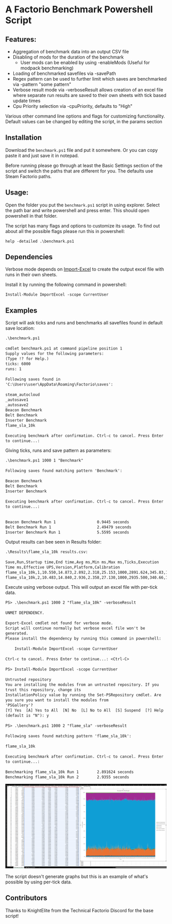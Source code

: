 # A Factorio Benchmark Powershell Script

## Features:

* Aggregation of benchmark data into an output CSV file
* Disabling of mods for the duration of the benchmark
    * User mods can be enabled by using -enableMods (Useful for modpack benchmarking)
* Loading of benchmarked savefiles via -savePath
* Regex pattern can be used to further limit which saves are benchmarked via -pattern "some pattern"
* Verbose result mode via -verboseResult allows creation of an excel file where
  separate run results are saved to their own sheets with tick based update
  times
* Cpu Priority selection via -cpuPriority, defaults to "High"

Various other command line options and flags for customizing functionality.
Default values can be changed by editing the script, in the params section

## Installation

Download the ```benchmark.ps1``` file and put it somewhere. Or you can copy
paste it and just save it in notepad.

Before running please go through at least the Basic Settings section of the
script and switch the paths that are different for you. The defaults use Steam
Factorio paths.

## Usage:

Open the folder you put the ```benchmark.ps1``` script in using explorer. Select the
path bar and write powershell and press enter. This should open powershell in that folder.

The script has many flags and options to customize its usage. To find out about
all the possible flags please run this in powershell:

    help -detailed .\benchmark.ps1

## Dependencies

Verbose mode depends on [Import-Excel](https://github.com/dfinke/ImportExcel)
to create the output excel file with runs in their own sheets.

Install it by running the following command in powershell:

    Install-Module ImportExcel -scope CurrentUser

## Examples

Script will ask ticks and runs and benchmarks all savefiles found in default save location:

    .\benchmark.ps1

    cmdlet benchmark.ps1 at command pipeline position 1
    Supply values for the following parameters:
    (Type !? for Help.)
    ticks: 6000
    runs: 1

    Following saves found in 'C:\Users\user\AppData\Roaming\Factorio\saves':

    steam_autocloud
    _autosave1
    _autosave2
    Beacon Benchmark
    Belt Benchmark
    Inserter Benchmark
    flame_sla_10k

    Executing benchmark after confirmation. Ctrl-c to cancel. Press Enter to continue...:


Giving ticks, runs and save pattern as parameters:

    .\benchmark.ps1 1000 1 "Benchmark"

    Following saves found matching pattern 'Benchmark':

    Beacon Benchmark
    Belt Benchmark
    Inserter Benchmark

    Executing benchmark after confirmation. Ctrl-c to cancel. Press Enter to continue...:


    Beacon Benchmark Run 1                  0.9445 seconds
    Belt Benchmark Run 1                    2.49479 seconds
    Inserter Benchmark Run 1                5.5595 seconds


Output results can bee seen in Results folder:

    .\Results\flame_sla_10k results.csv:

    Save,Run,Startup time,End time,Avg ms,Min ms,Max ms,Ticks,Execution Time ms,Effective UPS,Version,Platform,Calibration
    flame_sla_10k,1,10.550,14.873,2.892,2.318,25.153,1000,2891.624,345.83,1.1.110,WindowsSteam,
    flame_sla_10k,2,10.483,14.840,2.936,2.358,27.130,1000,2935.500,340.66,1.1.110,WindowsSteam,

Execute using verbose output. This will output an excel file with per-tick data.

    PS> .\benchmark.ps1 1000 2 "flame_sla_10k" -verboseResult

    UNMET DEPENDENCY.

    Export-Excel cmdlet not found for verbose mode.
    Script will continue normally but verbose excel file won't be generated.
    Please install the dependency by running this command in powershell:

        Install-Module ImportExcel -scope CurrentUser

    Ctrl-c to cancel. Press Enter to continue...: <Ctrl-C>

    PS> Install-Module ImportExcel -scope CurrentUser

    Untrusted repository
    You are installing the modules from an untrusted repository. If you trust this repository, change its
    InstallationPolicy value by running the Set-PSRepository cmdlet. Are you sure you want to install the modules from
    'PSGallery'?
    [Y] Yes  [A] Yes to All  [N] No  [L] No to All  [S] Suspend  [?] Help (default is "N"): y

    PS> .\benchmark.ps1 1000 2 "flame_sla" -verboseResult

    Following saves found matching pattern 'flame_sla_10k':

    flame_sla_10k

    Executing benchmark after confirmation. Ctrl-c to cancel. Press Enter to continue...:

    Benchmarking flame_sla_10k Run 1        2.891624 seconds
    Benchmarking flame_sla_10k Run 2        2.9355 seconds

![Verbose Excel Results Example](excel_example.png?raw=true "Verbose Excel Results Example")

The script doesn't generate graphs but this is an example of what's possible by
using per-tick data.

## Contributors

Thanks to KnightElite from the Technical Factorio Discord for the base script!
